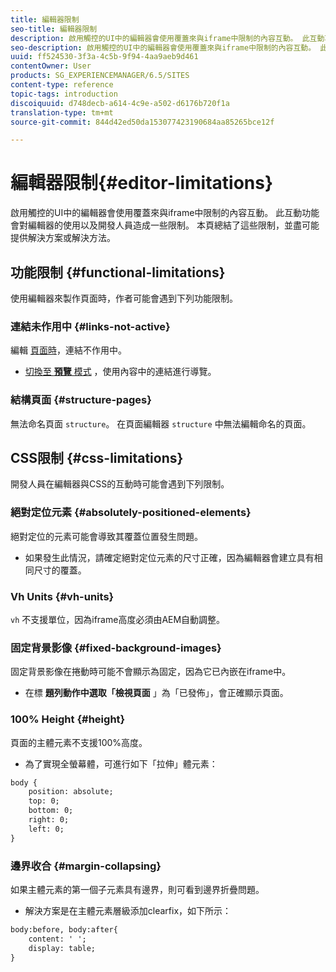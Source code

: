 ```yaml
---
title: 編輯器限制
seo-title: 編輯器限制
description: 啟用觸控的UI中的編輯器會使用覆蓋來與iframe中限制的內容互動。 此互動功能會對編輯器的使用以及開發人員造成一些限制。
seo-description: 啟用觸控的UI中的編輯器會使用覆蓋來與iframe中限制的內容互動。 此互動功能會對編輯器的使用以及開發人員造成一些限制。
uuid: ff524530-3f3a-4c5b-9f94-4aa9aeb9d461
contentOwner: User
products: SG_EXPERIENCEMANAGER/6.5/SITES
content-type: reference
topic-tags: introduction
discoiquuid: d748decb-a614-4c9e-a502-d6176b720f1a
translation-type: tm+mt
source-git-commit: 844d42ed50da153077423190684aa85265bce12f

---
```



# 編輯器限制{#editor-limitations}

啟用觸控的UI中的編輯器會使用覆蓋來與iframe中限制的內容互動。 此互動功能會對編輯器的使用以及開發人員造成一些限制。 本頁總結了這些限制，並盡可能提供解決方案或解決方法。

## 功能限制 {#functional-limitations}

使用編輯器來製作頁面時，作者可能會遇到下列功能限制。

### 連結未作用中 {#links-not-active}

編輯 [頁面時](/help/sites-authoring/editing-content.md)，連結不作用中。

* [切換至 **預覽** 模式](/help/sites-authoring/editing-content.md#preview-mode) ，使用內容中的連結進行導覽。

### 結構頁面 {#structure-pages}

無法命名頁面 `structure`。 在頁面編輯器 `structure` 中無法編輯命名的頁面。

## CSS限制 {#css-limitations}

開發人員在編輯器與CSS的互動時可能會遇到下列限制。

### 絕對定位元素 {#absolutely-positioned-elements}

絕對定位的元素可能會導致其覆蓋位置發生問題。

* 如果發生此情況，請確定絕對定位元素的尺寸正確，因為編輯器會建立具有相同尺寸的覆蓋。

### Vh Units {#vh-units}

`vh` 不支援單位，因為iframe高度必須由AEM自動調整。

### 固定背景影像 {#fixed-background-images}

固定背景影像在捲動時可能不會顯示為固定，因為它已內嵌在iframe中。

* 在標 **題列動作中選取「檢視頁面** 」為「已發佈」，會正確顯示頁面。

### 100% Height {#height}

頁面的主體元素不支援100%高度。

* 為了實現全螢幕體，可進行如下「拉伸」體元素：

```xml
body {
    position: absolute;
    top: 0;
    bottom: 0;
    right: 0;
    left: 0;
}
```

### 邊界收合 {#margin-collapsing}

如果主體元素的第一個子元素具有邊界，則可看到邊界折疊問題。

* 解決方案是在主體元素層級添加clearfix，如下所示：

```xml
body:before, body:after{
    content: ' ';
    display: table;
}
```

